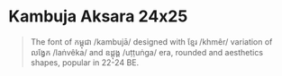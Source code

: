 # Kambuja Aksara 24x25

> The font of កម្ពុជា /kambujā/ designed with ខ្មែរ /khmêr/ variation of លង្វែក /laṅvêka/ and ឧដ្ដុង្គ /uṭṭuṅga/ era, rounded and aesthetics shapes, popular in 22-24 BE.